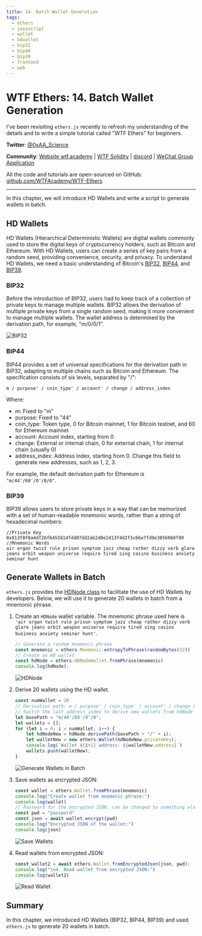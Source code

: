```yaml
---
title: 14. Batch Wallet Generation
tags:
  - ethers
  - javascript
  - wallet
  - hdwallet
  - bip32
  - bip44
  - bip39
  - frontend
  - web
---
```


# WTF Ethers: 14. Batch Wallet Generation

I've been revisiting `ethers.js` recently to refresh my understanding of the details and to write a simple tutorial called "WTF Ethers" for beginners.

**Twitter**: [@0xAA_Science](https://twitter.com/0xAA_Science)

**Community**: [Website wtf.academy](https://wtf.academy) | [WTF Solidity](https://github.com/AmazingAng/WTF-Solidity) | [discord](https://discord.gg/5akcruXrsk) | [WeChat Group Application](https://docs.google.com/forms/d/e/1FAIpQLSe4KGT8Sh6sJ7hedQRuIYirOoZK_85miz3dw7vA1-YjodgJ-A/viewform?usp=sf_link)

All the code and tutorials are open-sourced on GitHub: [github.com/WTFAcademy/WTF-Ethers](https://github.com/WTFAcademy/WTF-Ethers)

-----

In this chapter, we will introduce HD Wallets and write a script to generate wallets in batch.

## HD Wallets

HD Wallets (Hierarchical Deterministic Wallets) are digital wallets commonly used to store the digital keys of cryptocurrency holders, such as Bitcoin and Ethereum. With HD Wallets, users can create a series of key pairs from a random seed, providing convenience, security, and privacy. To understand HD Wallets, we need a basic understanding of Bitcoin's [BIP32](https://github.com/bitcoin/bips/blob/master/bip-0032.mediawiki), [BIP44](https://github.com/bitcoin/bips/blob/master/bip-0044.mediawiki), and [BIP39](https://github.com/bitcoin/bips/blob/master/bip-0039.mediawiki).

### BIP32

Before the introduction of BIP32, users had to keep track of a collection of private keys to manage multiple wallets. BIP32 allows the derivation of multiple private keys from a single random seed, making it more convenient to manage multiple wallets. The wallet address is determined by the derivation path, for example, "m/0/0/1".

![BIP32](img/14-1.png)

### BIP44

BIP44 provides a set of universal specifications for the derivation path in BIP32, adapting to multiple chains such as Bitcoin and Ethereum. The specification consists of six levels, separated by "/":
```
m / purpose' / coin_type' / account' / change / address_index
```
Where:
- m: Fixed to "m"
- purpose: Fixed to "44"
- coin_type: Token type, 0 for Bitcoin mainnet, 1 for Bitcoin testnet, and 60 for Ethereum mainnet
- account: Account index, starting from 0
- change: External or internal chain, 0 for external chain, 1 for internal chain (usually 0)
- address_index: Address index, starting from 0. Change this field to generate new addresses, such as 1, 2, 3.

For example, the default derivation path for Ethereum is `"m/44'/60'/0'/0/0"`.

### BIP39

BIP39 allows users to store private keys in a way that can be memorized with a set of human-readable mnemonic words, rather than a string of hexadecimal numbers:

```
//Private Key
0x813f8f0a4df26f6455814fdd07dd2ab2d0e2d13f4d2f3c66e7fd9e3856060f89
//Mnemonic Words
air organ twist rule prison symptom jazz cheap rather dizzy verb glare jeans orbit weapon universe require tired sing casino business anxiety seminar hunt
```

## Generate Wallets in Batch

`ethers.js` provides the [HDNode class](https://docs.ethers.org/v6-beta/api/wallet/#HDNodeWallet) to facilitate the use of HD Wallets by developers. Below, we will use it to generate 20 wallets in batch from a mnemonic phrase.

1. Create an `HDNode` wallet variable. The mnemonic phrase used here is `'air organ twist rule prison symptom jazz cheap rather dizzy verb glare jeans orbit weapon universe require tired sing casino business anxiety seminar hunt'`.
    ```js
    // Generate a random mnemonic phrase
    const mnemonic = ethers.Mnemonic.entropyToPhrase(randomBytes(32))
    // Create an HD wallet
    const hdNode = ethers.HDNodeWallet.fromPhrase(mnemonic)
    console.log(hdNode);
    ```
    ![HDNode](img/14-2.png)

2. Derive 20 wallets using the HD wallet.

    ```js
    const numWallet = 20
    // Derivation path: m / purpose' / coin_type' / account' / change / address_index
    // Switch the last address_index to derive new wallets from hdNode
    let basePath = "m/44'/60'/0'/0";
    let wallets = [];
    for (let i = 0; i < numWallet; i++) {
        let hdNodeNew = hdNode.derivePath(basePath + "/" + i);
        let walletNew = new ethers.Wallet(hdNodeNew.privateKey);
        console.log(`Wallet ${i+1} address: ${walletNew.address}`)
        wallets.push(walletNew);
    }
    ```
    ![Generate Wallets in Batch](img/14-3.png)

3. Save wallets as encrypted JSON:

    ```js
    const wallet = ethers.Wallet.fromPhrase(mnemonic)
    console.log("Create wallet from mnemonic phrase:")
    console.log(wallet)
    // Password for the encrypted JSON, can be changed to something else
    const pwd = "password"
    const json = await wallet.encrypt(pwd)
    console.log("Encrypted JSON of the wallet:")
    console.log(json)
    ```
    ![Save Wallets](img/14-4.png)

4. Read wallets from encrypted JSON:
    ```js
    const wallet2 = await ethers.Wallet.fromEncryptedJson(json, pwd);
    console.log("\n4. Read wallet from encrypted JSON:")
    console.log(wallet2)
    ```
    ![Read Wallet](img/14-5.png)

## Summary
In this chapter, we introduced HD Wallets (BIP32, BIP44, BIP39) and used `ethers.js` to generate 20 wallets in batch.